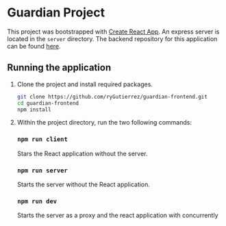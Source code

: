 # Guardian Project

This project was bootstrapped with [Create React App](https://github.com/facebook/create-react-app). An express server is located in the `server` directory. The backend repository for this application can be found [here](https://github.com/IGramajoO/CSUMB_Guardian_Backend).

## Running the application

1. Clone the project and install required packages.
    ```bash
    git clone https://github.com/ryGutierrez/guardian-frontend.git
    cd guardian-frontend
    npm install
    ```

2. Within the project directory, run the two following commands:

    ### `npm run client`
    Stars the React application without the server.

    ### `npm run server`
    Starts the server without the React application.

    ### `npm run dev`
    Starts the server as a proxy and the react application with concurrently

